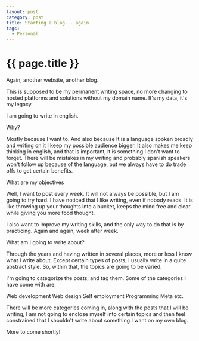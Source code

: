```yaml
---
layout: post
category: post
title: Starting a blog... again
tags:
  - Personal
---
```


{{ page.title }}
================

Again, another website, another blog.

This is supposed to be my permanent writing space, no more changing to hosted platforms and solutions without my domain name. It's my data, it's my legacy.

I am going to write in english.

Why?

Mostly because I want to. And also because It is a language spoken broadly and writing on it I keep my possible audience bigger. It also makes me keep thinking in english, and that is important, it is something I don't want to forget. There will be mistakes in my writing and probably spanish speakers won't follow up because of the language, but we always have to do trade offs to get certain benefits.

What are my objectives

Well, I want to post every week. It will not always be possible, but I am going to try hard. I have noticed that I like writing, even if nobody reads. It is like throwing up your thoughts into a bucket, keeps the mind free and clear while giving you more food thought.

I also want to improve my writing skills, and the only way to do that is by practicing. Again and again, week after week.

What am I going to write about?

Through the years and having written in several places, more or less I know what I write about. Except certain types of posts, I usually write in a quite abstract style. So, within that, the topics are going to be varied.

I'm going to categorize the posts, and tag them. Some of the categories I have come with are:

Web development
Web design
Self employment
Programming
Meta
etc.

There will be more categories coming in, along with the posts that I will be writing, I am not going to enclose myself into certain topics and then feel constrained that I shouldn't write about something I want on my own blog.

More to come shortly!

